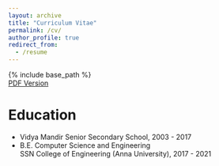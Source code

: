 ```yaml
---
layout: archive
title: "Curriculum Vitae"
permalink: /cv/
author_profile: true
redirect_from:
  - /resume
---
```


{% include base_path %}
<br>
  <a href="../Nanda_H_Krishna_Resume.pdf" target="_blank">PDF Version</a>

Education
======
* Vidya Mandir Senior Secondary School, 2003 - 2017
* B.E. Computer Science and Engineering<br>SSN College of Engineering (Anna University), 2017 - 2021
